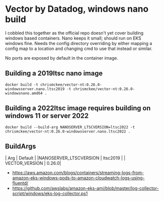 # Vector by Datadog, windows nano build

I cobbled this together as the official repo doesn't yet cover building windows based containers.
Nano keeps it small; should run on EKS windows fine. Needs the config directory overriding by either mapping a config map to a location and changing cmd to use that instead or similar.

No ports are exposed by default in the container image.

## Building a 2019ltsc nano image

`docker build -t chrismckee/vector-nt:0.26.0-windowsserver.nano.ltsc2019 -t chrismckee/vector-nt:0.26.0-windowsnano.amd64 .`

## Building a 2022ltsc image requires building on windows 11 or server 2022

`docker build --build-arg NANOSERVER_LTSCVERSION=ltsc2022 -t chrismckee/vector-nt:0.26.0-windowsserver.nano.ltsc2022 .`

## BuildArgs

| Arg | Default |
|NANOSERVER_LTSCVERSION | ltsc2019 |
| VECTOR_VERSION | 0.26.0|


- https://aws.amazon.com/blogs/containers/streaming-logs-from-amazon-eks-windows-pods-to-amazon-cloudwatch-logs-using-fluentd/
- https://github.com/awslabs/amazon-eks-ami/blob/master/log-collector-script/windows/eks-log-collector.ps1
